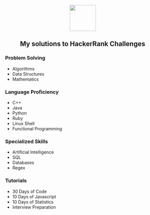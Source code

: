 <p align="center">
    <a href="https://www.hackerrank.com/greeneyedgeek">
        <img height=85 src="https://d3keuzeb2crhkn.cloudfront.net/hackerrank/assets/styleguide/logo_wordmark-f5c5eb61ab0a154c3ed9eda24d0b9e31.svg">
    </a>
    <h2 align="center">My solutions to HackerRank Challenges</h2>
</p>
<div>
    <h3 align="left">Problem Solving</h3>
    <ul>
        <li>Algorithms</li>
        <li>Data Structures</li>
        <li>Mathematics</li>
    </ul>
    <h3 align="left">Language Proficiency</h3>
    <ul>
        <li>C++</li>
        <li>Java</li>
        <li>Python</li>
        <li>Ruby</li>
        <li>Linux Shell</li>
        <li>Functional Programming</li>
    </ul>
    <h3 align="left">Specialized Skills</h3>
    <ul>
        <li>Artificial Intelligence</li>
        <li>SQL</li>
        <li>Databases</li>
        <li>Regex</li>
    </ul>
    <h3 align="left">Tutorials</h3>
    <ul>
        <li>30 Days of Code</li>
        <li>10 Days of Javascript</li>
        <li>10 Days of Statistics</li>
        <li>Interview Preparation</li>
    </ul>
</div>

